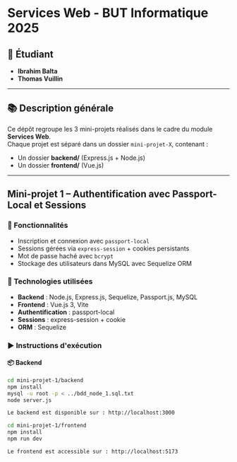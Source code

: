 # Services Web - BUT Informatique 2025

## 👥 Étudiant
- **Ibrahim Balta**
- **Thomas Vuillin**

---

## 📚 Description générale

Ce dépôt regroupe les 3 mini-projets réalisés dans le cadre du module **Services Web**.  
Chaque projet est séparé dans un dossier `mini-projet-X`, contenant :

- Un dossier **backend/** (Express.js + Node.js)
- Un dossier **frontend/** (Vue.js)

---

## Mini-projet 1 – Authentification avec Passport-Local et Sessions

### 🎯 Fonctionnalités

- Inscription et connexion avec `passport-local`
- Sessions gérées via `express-session` + cookies persistants
- Mot de passe haché avec `bcrypt`
- Stockage des utilisateurs dans MySQL avec Sequelize ORM

### 🔧 Technologies utilisées

- **Backend** : Node.js, Express.js, Sequelize, Passport.js, MySQL
- **Frontend** : Vue.js 3, Vite
- **Authentification** : passport-local
- **Sessions** : express-session + cookie
- **ORM** : Sequelize

### ▶️ Instructions d'exécution

#### 📦 Backend

```bash
cd mini-projet-1/backend
npm install
mysql -u root -p < ../bdd_node_1.sql.txt
node server.js

Le backend est disponible sur : http://localhost:3000

cd mini-projet-1/frontend
npm install
npm run dev

Le frontend est accessible sur : http://localhost:5173
